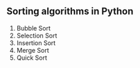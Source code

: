 
## Sorting algorithms in Python
1) Bubble Sort
2) Selection Sort
3) Insertion Sort
4) Merge Sort
5) Quick Sort
